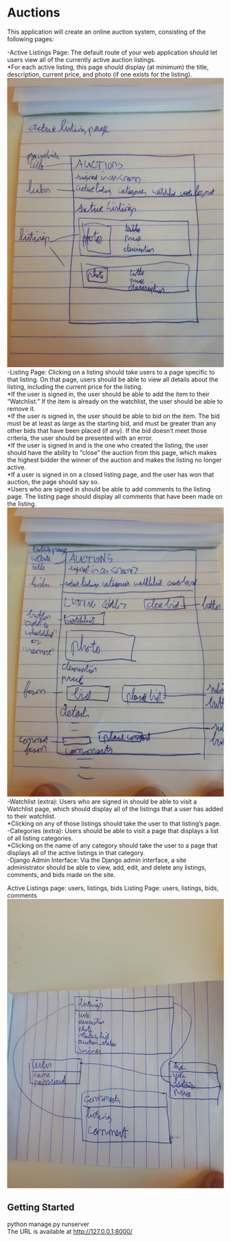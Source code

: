 # Auctions

This application will create an online auction system, consisting of the following pages:

-Active Listings Page: The default route of your web application should let users view all of the currently active auction listings.\
*For each active listing, this page should display (at minimum) the title, description, current price, and photo (if one exists for the listing).\
![](sketches/active_listing_page.jpg) 	
-Listing Page: Clicking on a listing should take users to a page specific to that listing. On that page, users should be able to view all details about the listing, 
including the current price for the listing.\
*If the user is signed in, the user should be able to add the item to their “Watchlist.” If the item is already on the watchlist, the user should be able to remove it.\
*If the user is signed in, the user should be able to bid on the item. The bid must be at least as large as the starting bid, 
and must be greater than any other bids that have been placed (if any). If the bid doesn’t meet those criteria, the user should be presented with an error.\
*If the user is signed in and is the one who created the listing, the user should have the ability to “close” the auction from this page, which makes the highest 
bidder the winner of the auction and makes the listing no longer active. \
*If a user is signed in on a closed listing page, and the user has won that auction, the page should say so.\
*Users who are signed in should be able to add comments to the listing page. The listing page should display all comments that have been made on the listing.\
![](sketches/listing_page.jpg) 
-Watchlist (extra): Users who are signed in should be able to visit a Watchlist page, which should display all of the listings that a user has added to their watchlist.\
*Clicking on any of those listings should take the user to that listing’s page.\
-Categories (extra): Users should be able to visit a page that displays a list of all listing categories. \
*Clicking on the name of any category should take the user to a page that displays all of the active listings in that category.\
-Django Admin Interface: Via the Django admin interface, a site administrator should be able to view, add, edit, and delete any listings, comments, and bids made on the site.

Active Listings page: users, listings, bids
Listing Page: users, listings, bids, comments
![](sketches/model.jpg) 	
## Getting Started

python manage.py runserver\
The URL is available at http://127.0.0.1:8000/
